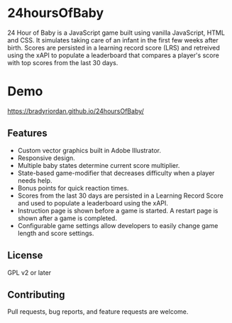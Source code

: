 # 24hoursOfBaby

24 Hour of Baby is a JavaScript game built using vanilla JavaScript, HTML and CSS. It simulates taking care of an infant in the first few weeks after birth. Scores are persisted in a learning record score (LRS) and retreived using the xAPI to populate a leaderboard that compares a player's score with top scores from the last 30 days. 

# Demo

https://bradyriordan.github.io/24hoursOfBaby/

## Features
- Custom vector graphics built in Adobe Illustrator.
- Responsive design.
- Multiple baby states determine current score multiplier.
- State-based game-modifier that decreases difficulty when a player needs help.
- Bonus points for quick reaction times.
- Scores from the last 30 days are persisted in a Learning Record Score and used to populate a leaderboard using the xAPI.
- Instruction page is shown before a game is started. A restart page is shown after a game is completed.
- Configurable game settings allow developers to easily change game length and score settings.

## License

GPL v2 or later

## Contributing

Pull requests, bug reports, and feature requests are welcome.
